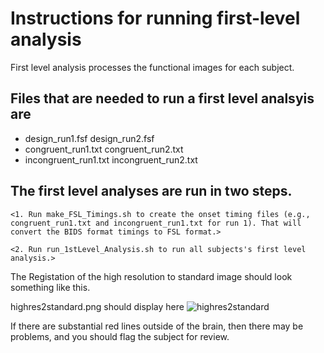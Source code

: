 # Instructions for running first-level analysis

First level analysis processes the functional images for each subject.

## Files that are needed to run a first level analsyis are

- design_run1.fsf        design_run2.fsf
- congruent_run1.txt     congruent_run2.txt
- incongruent_run1.txt   incongruent_run2.txt


## The first level analyses are run in two steps.

`<1. Run make_FSL_Timings.sh to create the onset timing files (e.g., congruent_run1.txt and incongruent_run1.txt for run 1). That will convert the BIDS format timings to FSL format.>`

`<2. Run run_1stLevel_Analysis.sh to run all subjects's first level analysis.>`

The Registation of the high resolution to standard image should look something like this.

highres2standard.png should display here
![highres2standard](http://www.duke.edu/~dvs3/highres2standard_FLIRT.png)

If there are substantial red lines outside of the brain, then there may be problems, and you should flag the subject for review.

